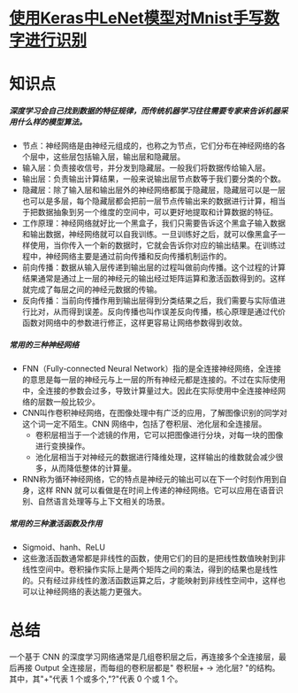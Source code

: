 # [使用Keras中LeNet模型对Mnist手写数字进行识别](https://github.com/Arieswk/DL_LeNet_Mnist/blob/master/LeNet_Mnist.py)  
# 知识点  
##### 深度学习会自己找到数据的特征规律，而传统机器学习往往需要专家来告诉机器采用什么样的模型算法。  
* 节点：神经网络是由神经元组成的，也称之为节点，它们分布在神经网络的各个层中，这些层包括输入层，输出层和隐藏层。  
* 输入层：负责接收信号，并分发到隐藏层。一般我们将数据传给输入层。
* 输出层：负责输出计算结果，一般来说输出层节点数等于我们要分类的个数。
* 隐藏层：除了输入层和输出层外的神经网络都属于隐藏层，隐藏层可以是一层也可以是多层，每个隐藏层都会把前一层节点传输出来的数据进行计算，相当于把数据抽象到另一个维度的空间中，可以更好地提取和计算数据的特征。  
* 工作原理：神经网络就好比一个黑盒子，我们只需要告诉这个黑盒子输入数据和输出数据，神经网络就可以自我训练。一旦训练好之后，就可以像黑盒子一样使用，当你传入一个新的数据时，它就会告诉你对应的输出结果。在训练过程中，神经网络主要是通过前向传播和反向传播机制运作的。  
* 前向传播：数据从输入层传递到输出层的过程叫做前向传播。这个过程的计算结果通常是通过上一层的神经元的输出经过矩阵运算和激活函数得到的。这样就完成了每层之间的神经元数据的传输。  
* 反向传播：当前向传播作用到输出层得到分类结果之后，我们需要与实际值进行比对，从而得到误差。反向传播也叫作误差反向传播，核心原理是通过代价函数对网络中的参数进行修正，这样更容易让网络参数得到收敛。  
##### 常用的三种神经网络  
* FNN（Fully-connected Neural Network）指的是全连接神经网络，全连接的意思是每一层的神经元与上一层的所有神经元都是连接的。不过在实际使用中，全连接的参数会过多，导致计算量过大。因此在实际使用中全连接神经网络的层数一般比较少。  
* CNN叫作卷积神经网络，在图像处理中有广泛的应用，了解图像识别的同学对这个词一定不陌生。CNN 网络中，包括了卷积层、池化层和全连接层。  
  * 卷积层相当于一个滤镜的作用，它可以把图像进行分块，对每一块的图像进行变换操作。  
  * 池化层相当于对神经元的数据进行降维处理，这样输出的维数就会减少很多，从而降低整体的计算量。  
* RNN称为循环神经网络，它的特点是神经元的输出可以在下一个时刻作用到自身，这样 RNN 就可以看做是在时间上传递的神经网络。它可以应用在语音识别、自然语言处理等与上下文相关的场景。  
 ##### 常用的三种激活函数及作用
 * Sigmoid、hanh、ReLU  
 * 这些激活函数通常都是非线性的函数，使用它们的目的是把线性数值映射到非线性空间中。卷积操作实际上是两个矩阵之间的乘法，得到的结果也是线性的。只有经过非线性的激活函数运算之后，才能映射到非线性空间中，这样也可以让神经网络的表达能力更强大。  
# 总结
一个基于 CNN 的深度学习网络通常是几组卷积层之后，再连接多个全连接层，最后再接 Output 全连接层，而每组的卷积层都是" 卷积层+ -> 池化层? "的结构。  
其中，其"+"代表 1 个或多个,"?"代表 0 个或 1 个。
